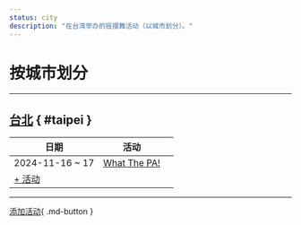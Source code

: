 ```yaml
---
status: city
description: "在台湾举办的摇摆舞活动（以城市划分）。"
---
```


# 按城市划分

---

## <a id=taipei></a>[台北](#taipei) { #taipei }

| 日期 | 活动 | |
| --- | --- | --- |
| 2024-11-16 ~ 17 | [What The PA!](what-the-pa-2024.md) |  |
| [+ 活动](https://github.com/swingdance/events/issues/new?assignees=&labels=add+event&projects=&template=02-add_entity.yml&title=%5B2024%2Fzh_TW%5D%20%3CName%3E&region=zh_TW&province=Taipei&city=Taipei&org_id=&date_starts=2024-&date_ends=2024-)

---

[添加活动](https://github.com/swingdance/events/issues/new?assignees=&labels=add+event&projects=&template=02-add_entity.yml&title=%5Bzh_TW%5D%20%3CName%3E&region=zh_TW&province=&city=&org_id=2024){ .md-button }
